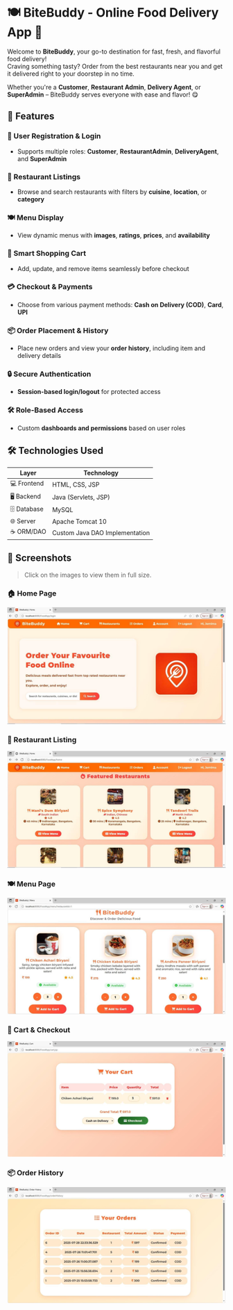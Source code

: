# 🍽️ BiteBuddy - Online Food Delivery App 🚀

Welcome to **BiteBuddy**, your go-to destination for fast, fresh, and flavorful food delivery!  
Craving something tasty? Order from the best restaurants near you and get it delivered right to your doorstep in no time.  

Whether you're a **Customer**, **Restaurant Admin**, **Delivery Agent**, or **SuperAdmin** – BiteBuddy serves everyone with ease and flavor! 😋


## 🌟 Features

### 👤 User Registration & Login  
- Supports multiple roles: **Customer**, **RestaurantAdmin**, **DeliveryAgent**, and **SuperAdmin**

### 🏪 Restaurant Listings  
- Browse and search restaurants with filters by **cuisine**, **location**, or **category**

### 🍽️ Menu Display  
- View dynamic menus with **images**, **ratings**, **prices**, and **availability**

### 🛒 Smart Shopping Cart  
- Add, update, and remove items seamlessly before checkout

### 💳 Checkout & Payments  
- Choose from various payment methods: **Cash on Delivery (COD)**, **Card**, **UPI**

### 📦 Order Placement & History  
- Place new orders and view your **order history**, including item and delivery details

### 🔒 Secure Authentication  
- **Session-based login/logout** for protected access

### 🛠️ Role-Based Access  
- Custom **dashboards and permissions** based on user roles


## 🛠️ Technologies Used

| Layer        | Technology                        |
|--------------|-----------------------------------|
| 💻 Frontend   | HTML, CSS, JSP                    |
| 🖥️ Backend    | Java (Servlets, JSP)              |
| 🗄️ Database   | MySQL                             |
| 🌐 Server     | Apache Tomcat 10                  |
| ☕ ORM/DAO    | Custom Java DAO Implementation    |


## 📸 Screenshots  
> Click on the images to view them in full size.

### 🏠 Home Page  
![Home Page](output/Home%20Page.jpeg)

### 🏪 Restaurant Listing  
![Restaurant Listing](output/Restaurant%20Listing.jpeg)

### 🍽️ Menu Page  
![Menu Page](output/Menu%20Page.jpeg)

### 🛒 Cart & Checkout  
![Cart & Checkout](output/Cart%20%26%20Checkout.jpeg)

### 📦 Order History  
![Order History](output/Order%20History.jpeg)


